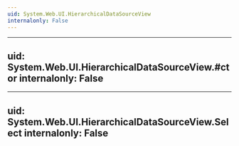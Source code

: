 ```yaml
---
uid: System.Web.UI.HierarchicalDataSourceView
internalonly: False
---
```


---
uid: System.Web.UI.HierarchicalDataSourceView.#ctor
internalonly: False
---

---
uid: System.Web.UI.HierarchicalDataSourceView.Select
internalonly: False
---

